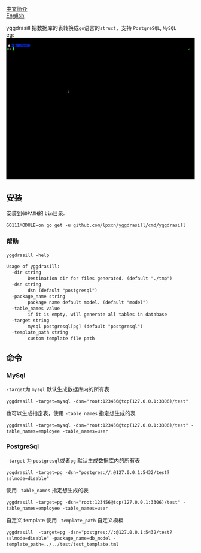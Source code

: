 [中文简介](README.md)    
[English](README_US.md)

yggdrasill 把数据库的表转换成`go`语言的`struct`，支持 `PostgreSQL`, `MySQL`    
eg:    
![generat model](/gen.gif)
## 安装 
安装到`GOPATH`的 `bin`目录.
```
GO111MODULE=on go get -u github.com/lpxxn/yggdrasill/cmd/yggdrasill
```
### 帮助
```
yggdrasill -help 
```
```
Usage of yggdrasill:
  -dir string
        Destination dir for files generated. (default "./tmp")
  -dsn string
        dsn (default "postgresql")
  -package_name string
        package name default model. (default "model")
  -table_names value
        if it is empty, will generate all tables in database
  -target string
        mysql postgresql[pg] (default "postgresql")
  -template_path string
        custom template file path

```


## 命令

### MySql
`-target`为 `mysql`
默认生成数据库内的所有表
```
yggdrasill -target=mysql -dsn="root:123456@tcp(127.0.0.1:3306)/test" 
```
也可以生成指定表，使用 `-table_names` 指定想生成的表    
```
yggdrasill -target=mysql -dsn="root:123456@tcp(127.0.0.1:3306)/test" -table_names=employee -table_names=user
```

### PostgreSql
`-target` 为 `postgresql`或者`pg`
默认生成数据库内的所有表
```
yggdrasill -target=pg -dsn="postgres://:@127.0.0.1:5432/test?sslmode=disable"
```
使用 `-table_names` 指定想生成的表    
```
yggdrasill -target=pg -dsn="root:123456@tcp(127.0.0.1:3306)/test" -table_names=employee -table_names=user
```

自定义 template
使用 `-template_path` 自定义模板 
```
yggdrasill  -target=pg -dsn="postgres://:@127.0.0.1:5432/test?sslmode=disable" -package_name=db_model -template_path=../../test/test_template.tml 
```


